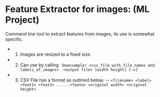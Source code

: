 Feature Extractor for images: (ML Project)
=============================
Command line tool to extract features from images, its use is somewhat specific.
- 1) Images are resized to a fixed size.
- 2) Can use by calling
``` Downsampler <csv_file_with_file_names and labels_of_images>  <output file> [width height] [-v]```
- 3) CSV File has a format as outlined below.
 -- ```<filename> <label> <feat1> <feat2> ......<featn> <original width> <original height>```
 